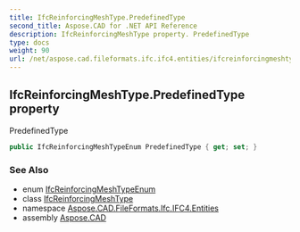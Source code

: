 ```yaml
---
title: IfcReinforcingMeshType.PredefinedType
second_title: Aspose.CAD for .NET API Reference
description: IfcReinforcingMeshType property. PredefinedType
type: docs
weight: 90
url: /net/aspose.cad.fileformats.ifc.ifc4.entities/ifcreinforcingmeshtype/predefinedtype/
---
```

## IfcReinforcingMeshType.PredefinedType property

PredefinedType

```csharp
public IfcReinforcingMeshTypeEnum PredefinedType { get; set; }
```

### See Also

* enum [IfcReinforcingMeshTypeEnum](../../../aspose.cad.fileformats.ifc.ifc4.types/ifcreinforcingmeshtypeenum/)
* class [IfcReinforcingMeshType](../)
* namespace [Aspose.CAD.FileFormats.Ifc.IFC4.Entities](../../ifcreinforcingmeshtype/)
* assembly [Aspose.CAD](../../../)


